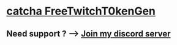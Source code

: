 <h1><a href="https://github.com/catcha8">catcha FreeTwitchT0kenGen</a></h1>

<h2>Need support ?  --> <a href="https://discord.gg/RdVX95ysyA">Join my discord server</a></h2>
